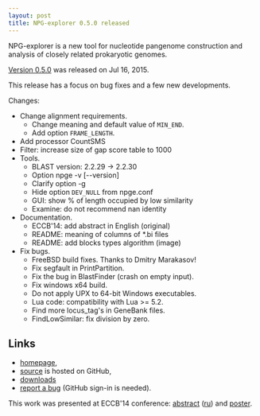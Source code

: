 ```yaml
---
layout: post
title: NPG-explorer 0.5.0 released
---
```


NPG-explorer is a new tool for nucleotide pangenome
construction and analysis of closely related prokaryotic
genomes.

[Version 0.5.0][0.5.0] was released on Jul 16, 2015.

This release has a focus on bug fixes and a few
new developments.

<!-- more -->
<a name="cut" id="cut"></a>

Changes:

 * Change alignment requirements.
     * Change meaning and default value of `MIN_END`.
     * Add option `FRAME_LENGTH`.
 * Add processor CountSMS
 * Filter: increase size of gap score table to 1000
 * Tools.
     * BLAST version: 2.2.29 -> 2.2.30
     * Option npge -v [--version]
     * Clarify option -g
     * Hide option `DEV_NULL` from npge.conf
     * GUI: show % of length occupied by low similarity
     * Examine: do not recommend nan identity
 * Documentation.
     * ECCB'14: add abstract in English (original)
     * README: meaning of columns of *.bi files
     * README: add blocks types algorithm (image)
 * Fix bugs.
     * FreeBSD build fixes. Thanks to Dmitry Marakasov!
     * Fix segfault in PrintPartition.
     * Fix the bug in BlastFinder (crash on empty input).
     * Fix windows x64 build.
     * Do not apply UPX to 64-bit Windows executables.
     * Lua code: compatibility with Lua >= 5.2.
     * Find more locus_tag's in GeneBank files.
     * FindLowSimilar: fix division by zero.

## Links

 - [homepage](http://mouse.belozersky.msu.ru/tools/npge.html),
 - [source](https://github.com/npge/npge) is hosted on GitHub,
 - [downloads](https://github.com/npge/npge/releases)
 - [report a bug](https://github.com/npge/npge/issues/new)
 (GitHub sign-in is needed).

This work was presented at ECCB'14 conference:
[abstract][abstract-en] ([ru][abstract-ru]) and
[poster](http://f1000.com/posters/browse/summary/1096831).

[0.5.0]: https://github.com/npge/npge/releases/tag/0.5.0
[abstract-en]: https://github.com/npge/npge/blob/master/doc/eccb14.md
[abstract-ru]: https://github.com/npge/npge/blob/master/doc/eccb14_ru.md
